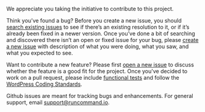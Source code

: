 We appreciate you taking the initiative to contribute to this project.

Think you’ve found a bug? Before you create a new issue, you should [search existing issues](https://github.com/{package_name}/issues?q=label%3Abug%20) to see if there’s an existing resolution to it, or if it’s already been fixed in a newer version. Once you’ve done a bit of searching and discovered there isn’t an open or fixed issue for your bug, please [create a new issue](https://github.com/{package_name}/issues/new) with description of what you were doing, what you saw, and what you expected to see.

Want to contribute a new feature? Please first [open a new issue](https://github.com/{package_name}/issues/new) to discuss whether the feature is a good fit for the project. Once you've decided to work on a pull request, please include [functional tests](https://wp-cli.org/docs/pull-requests/#functional-tests) and follow the [WordPress Coding Standards](http://make.wordpress.org/core/handbook/coding-standards/).

Github issues are meant for tracking bugs and enhancements. For general support, email [support@runcommand.io](mailto:support@runcommand.io).
